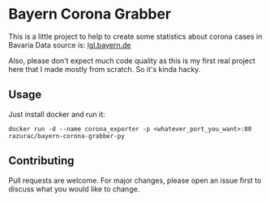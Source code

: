 # Bayern Corona Grabber
This is a little project to help to create some statistics about corona cases in Bavaria
Data source is: [lgl.bayern.de](https://www.lgl.bayern.de/)

Also, please don't expect much code quality as this is my first real project here that I made mostly from scratch.
So it's kinda hacky.

## Usage

Just install docker and run it:

```
docker run -d --name corona_exporter -p <whatever_port_you_want>:80 razurac/bayern-corona-grabber-py
```
 

## Contributing
Pull requests are welcome. For major changes, please open an issue first to discuss what you would like to change.



